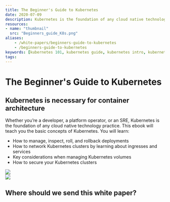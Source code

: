 ```yaml
---
title: The Beginner's Guide to Kubernetes
date: 2020-07-09
description: Kubernetes is the foundation of any cloud native technology practice. This ebook will teach you the basic concepts behind containers.
resources:
- name: "thumbnail"
  src: "Beginners_guide_K8s.png"
aliases:
    - /white-papers/beginners-guide-to-kubernetes
    - /beginners-guide-to-kubernetes
keywords: [kubernetes 101, kubernetes guide, kubernetes intro, kubernetes how to]
tags:
---
```



<div class="landing-page">
    <!-- hero -->
    <div class="hero jumbotron reading-landing jumbotron-fluid">
        <div class="container-fluid">
            <div class="row">
                <div class="col-xl-6 offset-xl-2 col-lg-10 offset-lg-1 col-md-12">
                    <h1 class="display-4">The Beginner's Guide to Kubernetes</h1>
                </div>
            </div>
        </div>
    </div>
    <div class="main-content">
        <div class="row">
            <div class="col-xl-4 offset-xl-2 without-bottom-line">
                <div class="workshop-prerequisites">
                    <h2>Kubernetes is necessary for container architecture</h2>   <p>Whether you’re a developer, a platform operator, or an SRE, Kubernetes is the foundation of any cloud native technology practice. This ebook will teach you the basic concepts of Kubernetes. You will learn:</p>
                    <ul class="dashes">
                    <li>How to manage, inspect, roll, and rollback deployments</li>
                    <li>How to network Kubernetes clusters by learning about ingresses and services</li>
                    <li>Key considerations when managing Kubernetes volumes</li>
                    <li>How to secure your Kubernetes clusters</li>
                    </ul>
                </div>
            </div>
                <div class="col-xl-4 offset-xl-0 white-paper-image">
                <img src="/images/white-papers/beginners-guide-to-kubernetes.png">
            </div>
        </div>
            </div>
        </div>
    </div>
    <!-- contact us -->
    <div class="contact-us-card">
        <div class="row">
            <div class="col-xl-8 offset-xl-2 col-lg-10 offset-lg-1 col-md-12 col-sm-12 col-xs-12">
                <img src="/images/single-line-arrows.png">
            </div>
            <div
                class="col-xl-3 offset-xl-3 col-lg-3 offset-lg-1 col-md-10 offset-md-1 col-sm-10 offset-sm-1 col-xs-12">
                <h2>Where should we send this white paper?</h2>
            </div>
            <div
                class="col-xl-5 offset-xl-0 col-lg-6 offset-lg-1 col-md-8 offset-md-2 col-sm-10 offset-sm-1 col-xs-12 general-contact-form">
                <!--[if lte IE 8]>
<script charset="utf-8" type="text/javascript" src="//js.hsforms.net/forms/v2-legacy.js"></script>
<![endif]-->
<script charset="utf-8" type="text/javascript" src="//js.hsforms.net/forms/v2.js"></script>
<script>
  hbspt.forms.create({
	portalId: "732832",
	formId: "df23e1f9-6e00-423c-8e54-c068a992d35d"
});
</script>
            </div>
        </div>
    </div>
</div>